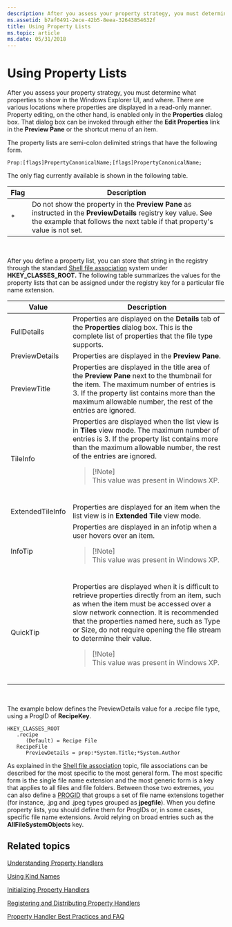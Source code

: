 ```yaml
---
description: After you assess your property strategy, you must determine what properties to show in the Windows Explorer UI, and where.
ms.assetid: b7af0491-2ece-42b5-8eea-32643854632f
title: Using Property Lists
ms.topic: article
ms.date: 05/31/2018
---
```


# Using Property Lists

After you assess your property strategy, you must determine what properties to show in the Windows Explorer UI, and where. There are various locations where properties are displayed in a read-only manner. Property editing, on the other hand, is enabled only in the **Properties** dialog box. That dialog box can be invoked through either the **Edit Properties** link in the **Preview Pane** or the shortcut menu of an item.

The property lists are semi-colon delimited strings that have the following form.


```
Prop:[flags]PropertyCanonicalName;[flags]PropertyCanonicalName;
```



The only flag currently available is shown in the following table.



| Flag | Description                                                                                                                                                                                   |
|------|-----------------------------------------------------------------------------------------------------------------------------------------------------------------------------------------------|
| \*   | Do not show the property in the **Preview Pane** as instructed in the **PreviewDetails** registry key value. See the example that follows the next table if that property's value is not set. |



 

After you define a property list, you can store that string in the registry through the standard [Shell file association](../shell/fa-file-types.md) system under **HKEY\_CLASSES\_ROOT.** The following table summarizes the values for the property lists that can be assigned under the registry key for a particular file name extension.




| Value | Description | 
|-------|-------------|
| FullDetails | Properties are displayed on the <strong>Details</strong> tab of the <strong>Properties</strong> dialog box. This is the complete list of properties that the file type supports. | 
| PreviewDetails | Properties are displayed in the <strong>Preview Pane</strong>. | 
| PreviewTitle | Properties are displayed in the title area of the <strong>Preview Pane</strong> next to the thumbnail for the item. The maximum number of entries is 3. If the property list contains more than the maximum allowable number, the rest of the entries are ignored. | 
| TileInfo | Properties are displayed when the list view is in <strong>Tiles</strong> view mode. The maximum number of entries is 3. If the property list contains more than the maximum allowable number, the rest of the entries are ignored.<blockquote>[!Note]<br />This value was present in Windows XP.</blockquote><br /> | 
| ExtendedTileInfo | Properties are displayed for an item when the list view is in <strong>Extended Tile</strong> view mode. | 
| InfoTip | Properties are displayed in an infotip when a user hovers over an item.<blockquote>[!Note]<br />This value was present in Windows XP.</blockquote><br /> | 
| QuickTip | Properties are displayed when it is difficult to retrieve properties directly from an item, such as when the item must be accessed over a slow network connection. It is recommended that the properties named here, such as Type or Size, do not require opening the file stream to determine their value.<blockquote>[!Note]<br />This value was present in Windows XP.</blockquote><br /> | 




 

The example below defines the PreviewDetails value for a .recipe file type, using a ProgID of **RecipeKey**.

```
HKEY_CLASSES_ROOT
   .recipe
      (Default) = Recipe File
   RecipeFile
      PreviewDetails = prop:*System.Title;*System.Author
```

As explained in the [Shell file association](../shell/fa-file-types.md) topic, file associations can be described for the most specific to the most general form. The most specific form is the single file name extension and the most generic form is a key that applies to all files and file folders. Between those two extremes, you can also define a [PROGID](../shell/fa-progids.md) that groups a set of file name extensions together (for instance, .jpg and .jpeg types grouped as **jpegfile**). When you define property lists, you should define them for ProgIDs or, in some cases, specific file name extensions. Avoid relying on broad entries such as the **AllFileSystemObjects** key.

## Related topics

<dl> <dt>

[Understanding Property Handlers](./building-property-handlers-properties.md)
</dt> <dt>

[Using Kind Names](./building-property-handlers-user-friendly-kind-names.md)
</dt> <dt>

[Initializing Property Handlers](./building-property-handlers-property-handlers.md)
</dt> <dt>

[Registering and Distributing Property Handlers](./prophand-reg-dist.md)
</dt> <dt>

[Property Handler Best Practices and FAQ](./prophand-bestprac-faq.yml)
</dt> </dl>

 

 
